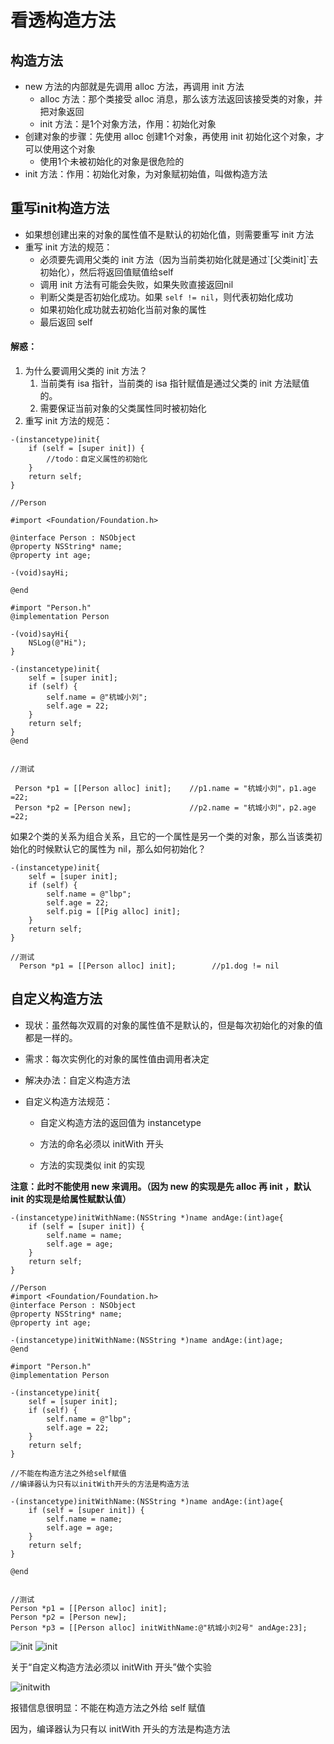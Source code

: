 # 看透构造方法

## 构造方法

* new 方法的内部就是先调用 alloc 方法，再调用 init 方法
  * alloc 方法：那个类接受 alloc 消息，那么该方法返回该接受类的对象，并把对象返回
  * init 方法：是1个对象方法，作用：初始化对象
* 创建对象的步骤：先使用 alloc 创建1个对象，再使用 init 初始化这个对象，才可以使用这个对象
  * 使用1个未被初始化的对象是很危险的
* init 方法：作用：初始化对象，为对象赋初始值，叫做构造方法

## 重写init构造方法
* 如果想创建出来的对象的属性值不是默认的初始化值，则需要重写 init 方法
* 重写 init 方法的规范：
  * 必须要先调用父类的 init 方法（因为当前类初始化就是通过\`\[父类init\]\`去初始化），然后将返回值赋值给self
  * 调用 init 方法有可能会失败，如果失败直接返回nil
  * 判断父类是否初始化成功。如果 `self != nil`，则代表初始化成功
  * 如果初始化成功就去初始化当前对象的属性
  * 最后返回 self

#### 解惑：

1. 为什么要调用父类的 init 方法？
   1. 当前类有 isa 指针，当前类的 isa 指针赋值是通过父类的 init 方法赋值的。
   2. 需要保证当前对象的父类属性同时被初始化
2. 重写 init 方法的规范：

```
-(instancetype)init{
    if (self = [super init]) {
        //todo：自定义属性的初始化
    }
    return self;
}
```

```
//Person

#import <Foundation/Foundation.h>

@interface Person : NSObject
@property NSString* name;
@property int age;

-(void)sayHi;

@end

#import "Person.h"
@implementation Person

-(void)sayHi{
    NSLog(@"Hi");
}

-(instancetype)init{
    self = [super init];
    if (self) {
        self.name = @"杭城小刘";
        self.age = 22;
    }
    return self;
}
@end


//测试

 Person *p1 = [[Person alloc] init];    //p1.name = "杭城小刘"，p1.age =22;
 Person *p2 = [Person new];             //p2.name = "杭城小刘"，p2.age =22;
```

如果2个类的关系为组合关系，且它的一个属性是另一个类的对象，那么当该类初始化的时候默认它的属性为 nil，那么如何初始化？

```
-(instancetype)init{
    self = [super init];
    if (self) {
        self.name = @"lbp";
        self.age = 22;
        self.pig = [[Pig alloc] init];
    }
    return self;
}

//测试
  Person *p1 = [[Person alloc] init];        //p1.dog != nil
```

## 自定义构造方法

* 现状：虽然每次双肩的对象的属性值不是默认的，但是每次初始化的对象的值都是一样的。

* 需求：每次实例化的对象的属性值由调用者决定

* 解决办法：自定义构造方法

* 自定义构造方法规范：

  * 自定义构造方法的返回值为 instancetype

  * 方法的命名必须以 initWith 开头

  * 方法的实现类似 init 的实现

**注意：此时不能使用 new 来调用。（因为 new 的实现是先 alloc 再 init ，默认 init 的实现是给属性赋默认值）**

```
-(instancetype)initWithName:(NSString *)name andAge:(int)age{
    if (self = [super init]) {
        self.name = name;
        self.age = age;
    }
    return self;
}
```

```
//Person
#import <Foundation/Foundation.h>
@interface Person : NSObject
@property NSString* name;
@property int age;

-(instancetype)initWithName:(NSString *)name andAge:(int)age;
@end

#import "Person.h"
@implementation Person

-(instancetype)init{
    self = [super init];
    if (self) {
        self.name = @"lbp";
        self.age = 22;
    }
    return self;
}

//不能在构造方法之外给self赋值
//编译器认为只有以initWith开头的方法是构造方法

-(instancetype)initWithName:(NSString *)name andAge:(int)age{
    if (self = [super init]) {
        self.name = name;
        self.age = age;
    }
    return self;
}

@end


//测试
Person *p1 = [[Person alloc] init];
Person *p2 = [Person new];    
Person *p3 = [[Person alloc] initWithName:@"杭城小刘2号" andAge:23];
```


![init](https://raw.githubusercontent.com/FantasticLBP/knowledge-kit/master/assets/2017-05-23-5-56-53.png)
![init](https://raw.githubusercontent.com/FantasticLBP/knowledge-kit/master/assets/2017-05-23-5-57-08.png)


关于“自定义构造方法必须以 initWith 开头”做个实验

![initwith](https://raw.githubusercontent.com/FantasticLBP/knowledge-kit/master/assets/2017-05-23-6-01-29.png)

报错信息很明显：不能在构造方法之外给 self 赋值

因为，编译器认为只有以 initWith 开头的方法是构造方法
